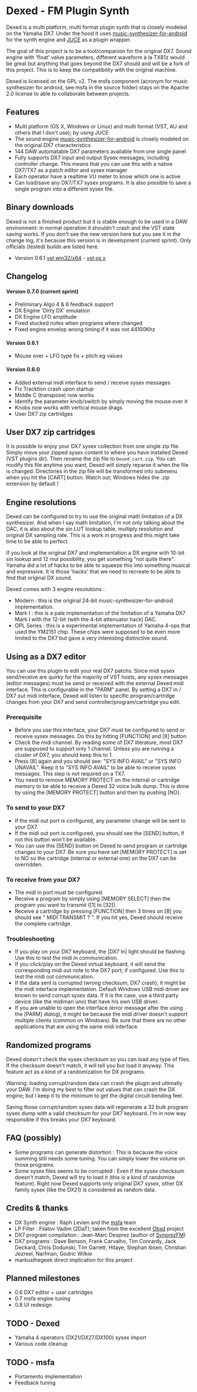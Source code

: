 Dexed - FM Plugin Synth
=======================

Dexed is a multi platform, multi format plugin synth that is closely modeled on the Yamaha DX7. 
Under the hood it uses [music-synthesizer-for-android](https://code.google.com/p/music-synthesizer-for-android) 
for the synth engine and [JUCE](http://wwww.juce.com) as a plugin wrapper.

The goal of this project is to be a tool/companion for the original DX7. Sound engine 
with 'float' value parameters, different waveform à la TX81z would be great but anything that 
goes beyond the DX7 should and will be a fork of this project. This is to keep the compatibility with
the original machine.

Dexed is licensed on the GPL v2. The msfa component (acronym for music synthesizer for android, see msfa 
in the source folder) stays on the Apache 2.0 license to able to collaborate between projects.

Features
--------
* Multi platform (OS X, Windows or Linux) and multi format (VST, AU and others that I don't use); by using JUCE
* The sound engine [music-synthesizer-for-android](https://code.google.com/p/music-synthesizer-for-android) is closely modeled on the original DX7 characteristics
* 144 DAW automatable DX7 parameters available from one single panel
* Fully supports DX7 input and output Sysex messages; including controller change. This means that you can use this with a native DX7/TX7 as a patch editor and sysex manager
* Each operator have a realtime VU meter to know which one is active
* Can load/save any DX7/TX7 sysex programs. It is also possible to save a single program into a different sysex file.

Binary downloads
----------------
Dexed is not a finished product but it is stable enough to be used in a DAW environment: 
in normal operation it shouldn't crash and the VST state saving works. If you don't see the 
new version here but you see it in the change log, it's because this version is in development 
(current sprint). Only officials (tested) builds are listed here.

* Version 0.6.1 [vst win32/x64](http://le-son666.com/software/dexed/dexed-0.6.1-win.zip) - [vst os x](http://le-son666.com/software/dexed/dexed-0.6.1-osx.vst.zip)

Changelog
---------
#### Version 0.7.0 (current sprint)
* Preliminary Algo 4 & 6 feedback support
* DX Engine 'Dirty DX' emulation
* DX Engine LFO amplitude
* Fixed stucked notes when programs where changed
* Fixed engine envelop wrong timing if it was not 44100Khz

#### Version 0.6.1
* Mouse over + LFO type fix + pitch eg values

#### Version 0.6.0
* Added external midi interface to send / receive sysex messages
* Fix Tracktion crash upon startup 
* Middle C (transpose) now works
* Identify the parameter knob/switch by simply moving the mouse over it
* Knobs now works with vertical mouse drags
* User DX7 zip cartridges

User DX7 zip cartridges
-----------------------
It is possible to enjoy your DX7 sysex collection from one single zip file. Simply move your zipped
sysex content to where you have installed Dexed (VST plugins dir). Then rename the zip file to 
`Dexed_cart.zip`. You can modify this file anytime you want, Dexed will simply reparse it when the 
file is changed. Directories in the zip file will be transformed into submenu when you hit the 
[CART] button. Watch out; Windows hides the .zip extension by default !

Engine resolutions
------------------
Dexed can be configured to try to use the original math limitation of a DX synthesizer. And when I say
math limitation, I'm not only talking about the DAC, it is also about the sin LUT lookup table, multiply
resolution and original DX sampling rate. This is a work in progress and this might take time to be able
to perfect.

If you look at the original DX7 and implementation a DX engine with 10-bit sin lookup and 12 mul possibility,
you get something "not quite there". Yamaha did a lot of hacks to be able to squeeze this into something 
musical and expressive. It is those 'hacks' that we need to recreate to be able to find that original
DX sound.

Dexed comes with 3 engine resolutions :
* Modern : this is the original 24-bit music-synthesizer-for-android implementation.
* Mark I : this is a pale implementation of the limitation of a Yamaha DX7 Mark I with the 12-bit (with the 4-bit attenuator hack) DAC.
* OPL Series : this is a experimental implementation of Yamaha 4-ops that used the YM2151 chip. These chips were supposed to be even more limited to the DX7 but gave a very interesting distinctive sound.

Using as a DX7 editor
---------------------
You can use this plugin to edit your real DX7 patchs. Since midi sysex send/receive are quirky for the 
majority of VST hosts, any sysex messages (editor messages) must be send or received with the external Dexed
midi interface. This is configurable in the "PARM" panel. By setting a DX7 in / DX7 out midi interface, 
Dexed will listen to specific program/cartridge changes from your DX7 and send controller/program/cartridge
you edit.

### Prerequisite
* Before you use this interface, your DX7 must be configured to send or receive sysex messages. Do this by hitting [FUNCTION] and [8] button 
* Check the midi channel. By reading some of DX7 literature, most DX7 are supposed to support only 1 channel. Unless you are running a cluster of DX7, you should keep this to 1.
* Press [8] again and you should see: "SYS INFO AVAIL" or "SYS INFO UNAVAIL". Keep it to "SYS INFO AVAIL" to be able to receive sysex messages. This step is not required on a TX7.
* You need to remove MEMORY PROTECT on the internal or cartridge memory to be able to receive a Dexed 32 voice bulk dump. This is done by using the [MEMORY PROTECT] button and then by pushing [NO].

### To send to your DX7
* If the midi out port is configured, any parameter change will be sent to your DX7.
* If the midi out port is configured, you should see the [SEND] button, if not this button won't be available.
* You can use this [SEND] button on Dexed to send program or cartridge changes to your DX7. Be sure you have set [MEMORY PROTECT] is set to NO so the cartridge (internal or external one) on the DX7 can be overridden.

### To receive from your DX7
* The midi in port must be configured.
* Receive a program by simply using [MEMORY SELECT] then the program you want to transmit ([1] to [32]).
* Receive a cartridge by pressing [FUNCTION] then 3 times on [8] you should see " MIDI TRANSMIT ? ". If you hit yes, Dexed should receive the complete cartridge.

### Troubleshooting
* If you play on your DX7 keyboard, the |DX7 In| light should be flashing. Use this to test the midi in communication.
* If you click/play on the Dexed virtual keyboard, it will send the corresponding midi out note to the DX7 port; if configured. Use this to test the midi out communication.
* If the data sent is corrupted (wrong checksum, DX7 crash), it might be the midi interface implementation. Default Windows USB midi driver are known to send corrupt sysex data. If it is the case, use a third party device (like the midiman uno) that have his own USB driver.
* If you are unable to open the interface (error message after the using the [PARM] dialog), it might be because the midi driver doesn't support multiple clients (common on Windows). Be sure that there are no other applications that are using the same midi interface. 

Randomized programs
-------------------
Dexed doesn't check the sysex checksum so you can load any type of files. If the checksum doesn't 
match, it will tell you but load it anyway. This feature act as a kind of a randomization 
for DX programs.

Warning: loading corrupt/random data can crash the plugin and ultimatly your DAW. I'm doing my
best to filter out values that can crash the DX engine; but I keep it to the minimum to get the
digital circuit bending feel.

Saving those corrupt/random sysex data will regenerate a 32 bulk program sysex dump with a 
valid checksum for your DX7 keyboard. I'm in now way responsible if this breaks your DX7 keyboard.

FAQ (possibly)
--------------
* Some programs can generate distortion : This is because the voice summing still needs some tuning. You can simply lower the volume on those programs.
* Some sysex files seems to be corrupted : Even if the sysex checksum doesn't match, Dexed will try to load it (this is a kind of randomize feature). Right now Dexed supports only original DX7 sysex, other DX family sysex (like the DX21) is considered as random data.

Credits & thanks
----------------
* DX Synth engine : Raph Levien and the [msfa](https://code.google.com/p/music-synthesizer-for-android) team 
* LP Filter : Filatov Vadim (2DaT); taken from the excellent [Obxd](https://obxd.wordpress.com) project
* DX7 program compilation : Jean-Marc Desprez (author of [SynprezFM](http://www.synprez.com/SynprezFM)) 
* DX7 programs : Dave Benson, Frank Carvalho, Tim Conrardy, Jack Deckard, Chris Dodunski, Tim Garrett, Hitaye, Stephan Ibsen, Christian Jezreel, Narfman, Godric Wilkie
* markusthegeek direct implication for this project

Planned milestones 
------------------
* 0.6 DX7 editor + user cartridges
* 0.7 msfa engine tuning
* 0.8 UI redesign

TODO - Dexed 
------------
* Yamaha 4 operators (DX21/DX27/DX100) sysex import
* Various code cleanup

TODO - msfa
-----------
* Portamento implementation
* Feedback tuning